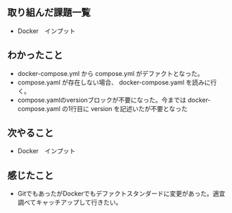 ## 取り組んだ課題一覧 
- Docker　インプット
## わかったこと
- docker-compose.yml から compose.yml がデファクトとなった。
- compose.yaml が存在しない場合、 docker-compose.yaml を読みに行く。
- compose.yamlのversionブロックが不要になった。今までは docker-compose.yaml の1行目に version を記述いたが不要となった
## 次やること  
- Docker　インプット
## 感じたこと 
- GitでもあったがDockerでもデファクトスタンダードに変更があった。適宜調べてキャッチアップして行きたい。